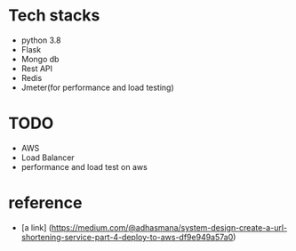 # Tech stacks
 - python 3.8
 - Flask
 - Mongo db
 - Rest API
 - Redis
 - Jmeter(for performance and load testing)
 
 # TODO
  - AWS
  - Load Balancer
  - performance and load test on aws
 
 # reference
 - [a link] (https://medium.com/@adhasmana/system-design-create-a-url-shortening-service-part-4-deploy-to-aws-df9e949a57a0) 
